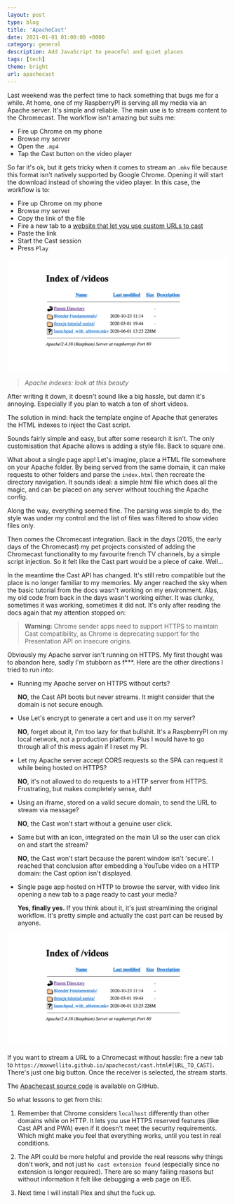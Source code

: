 ```yaml
---
layout: post
type: blog
title: 'ApacheCast'
date: 2021-01-01 01:00:00 +0000
category: general
description: Add JavaScript to peaceful and quiet places
tags: [tech]
theme: bright
url: apachecast
---
```


Last weekend was the perfect time to hack something that bugs me for a while. At home, one of my RaspberryPI is serving all my media via an Apache server. It's simple and reliable. The main use is to stream content to the Chromecast. The workflow isn't amazing but suits me:

- Fire up Chrome on my phone
- Browse my server
- Open the `.mp4`
- Tap the Cast button on the video player

So far it's ok, but it gets tricky when it comes to stream an `.mkv` file because this format isn't natively supported by Google Chrome. Opening it will start the download instead of showing the video player. In this case, the workflow is to:

- Fire up Chrome on my phone
- Browse my server
- Copy the link of the file
- Fire a new tab to a [website that let you use custom URLs to cast](https://chromecast.link/)
- Paste the link
- Start the Cast session
- Press `Play`

![Screenshot of an Apache index](/data/blog/apachecast_index.png)

> _Apache indexes: look at this beauty_

After writing it down, it doesn't sound like a big hassle, but damn it's annoying. Especially if you plan to watch a ton of short videos.

The solution in mind: hack the template engine of Apache that generates the HTML indexes to inject the Cast script.

Sounds fairly simple and easy, but after some research it isn't. The only customisation that Apache allows is adding a style file. Back to square one.

What about a single page app! Let's imagine, place a HTML file somewhere on your Apache folder. By being served from the same domain, it can make requests to other folders and parse the `index.html` then recreate the directory navigation. It sounds ideal: a simple html file which does all the magic, and can be placed on any server without touching the Apache config.

Along the way, everything seemed fine. The parsing was simple to do, the style was under my control and the list of files was filtered to show video files only.

Then comes the Chromecast integration. Back in the days (2015, the early days of the Chromecast) my pet projects consisted of adding the Chromecast functionality to my favourite french TV channels, by a simple script injection. So it felt like the Cast part would be a piece of cake. Well...

In the meantime the Cast API has changed. It's still retro compatible but the place is no longer familiar to my memories. My anger reached the sky when the basic tutorial from the docs wasn't working on my environment. Alas, my old code from back in the days wasn't working either. It was clunky, sometimes it was working, sometimes it did not. It's only after reading the docs again that my attention stopped on:

> **Warning:** Chrome sender apps need to support HTTPS to maintain Cast compatibility, as Chrome is deprecating support for the Presentation API on insecure origins.

Obviously my Apache server isn't running on HTTPS. My first thought was to abandon here, sadly I'm stubborn as f\*\*\*. Here are the other directions I tried to run into:

- Running my Apache server on HTTPS without certs?

  **NO**, the Cast API boots but never streams. It might consider that the domain is not secure enough.

- Use Let's encrypt to generate a cert and use it on my server?

  **NO**, forget about it, I'm too lazy for that bullshit. It's a RaspberryPI on my local network, not a production platform. Plus I would have to go through all of this mess again if I reset my PI.

- Let my Apache server accept CORS requests so the SPA can request it while being hosted on HTTPS?

  **NO**, it's not allowed to do requests to a HTTP server from HTTPS. Frustrating, but makes completely sense, duh!

- Using an iframe, stored on a valid secure domain, to send the URL to stream via message?

  **NO**, the Cast won't start without a genuine user click.

- Same but with an icon, integrated on the main UI so the user can click on and start the stream?

  **NO**, the Cast won't start because the parent window isn't 'secure'. I reached that conclusion after embedding a YouTube video on a HTTP domain: the Cast option isn't displayed.

- Single page app hosted on HTTP to browse the server, with video link opening a new tab to a page ready to cast your media?

  **Yes, finally yes.** If you think about it, it's just streamlining the original workflow. It's pretty simple and actually the cast part can be reused by anyone.

![Workflow of the ApacheCast. From the directory browsing generated by page scrapping to the redirection to the cast page to stream videos.](/data/blog/apachecast_index.png)

If you want to stream a URL to a Chromecast without hassle: fire a new tab to `https://maxwellito.github.io/apachecast/cast.html#[URL_TO_CAST]`. There's just one big button. Once the receiver is selected, the stream starts.

The [Apachecast source code](https://github.com/maxwellito/apachecast) is available on GitHub.

So what lessons to get from this:

1. Remember that Chrome considers `localhost` differently than other domains while on HTTP. It lets you use HTTPS reserved features (like Cast API and PWA) even if it doesn't meet the security requirements. Which might make you feel that everything works, until you test in real conditions.

2. The API could be more helpful and provide the real reasons why things don't work, and not just `No cast extension found` (especially since no extension is longer required). There are so many failing reasons but without information it felt like debugging a web page on IE6.

3. Next time I will install Plex and shut the fuck up.
